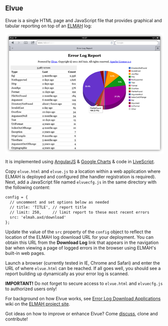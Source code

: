 Elvue
-----

Elvue is a single HTML page and JavaScript file that provides graphical and 
tabular reporting on top of an [ELMAH][elmah] log:

![Elvue screen shot][ipadshot]

It is implemented using [AngularJS][angularjs] & [Google Charts][gcharts] & 
code in [LiveScript][ls].

Copy `elvue.html` and `elvue.js` to a location within a web application where 
ELMAH is deployed and configured (the handler registration is required). Next, 
add a JavaScript file named `elvuecfg.js` in the same directory with the 
following content:

    config = {
      // uncomment and set options below as needed
      // title: 'TITLE', // report title
      // limit: 250,     // limit report to these most recent errors
      src: 'elmah.axd/download'
    };

Update the value of the `src` property of the `config` object to reflect the 
location of the ELMAH log download URL for your deployment. You can obtain 
this URL from the **Download Log** link that appears in the navigation bar 
when viewing a page of logged errors in the browser using ELMAH's built-in 
web pages.

Launch a browser (currently tested in IE, Chrome and Safari) and enter the 
URL of where `elvue.html` can be reached. If all goes well, you should see a 
report building up dynamically as your error log is scanned.

**IMPORTANT!** Do not forget to secure access to `elvue.html` and 
`elvuecfg.js` to authorized users only!

For background on how Elvue works, see [Error Log Download 
Applications][errdlapps] wiki on the [ELMAH project site][elmah].

Got ideas on how to improve or enhance Elvue? Come [discuss][devgrp], 
clone and contribute!


  [elmah]: https://elmah.github.io/
  [ipadshot]: elvue.png
  [errdlapps]: https://elmah.github.io/a/error-log-download-applications/
  [devgrp]: http://groups.google.com/group/elmah-dev
  [angularjs]: https://angularjs.org/
  [gcharts]: https://developers.google.com/chart/
  [ls]: http://livescript.net/